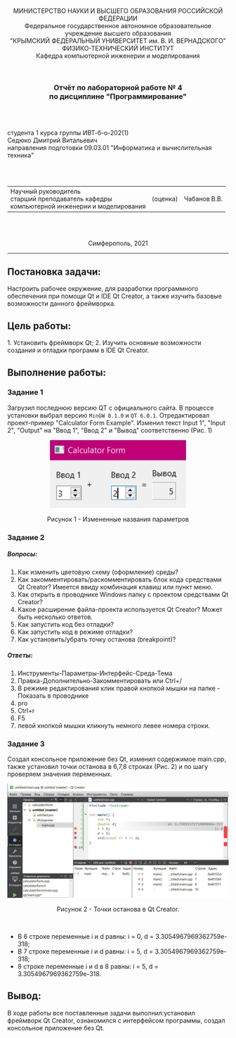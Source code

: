 <p align="center">МИНИСТЕРСТВО НАУКИ  И ВЫСШЕГО ОБРАЗОВАНИЯ РОССИЙСКОЙ ФЕДЕРАЦИИ<br>
Федеральное государственное автономное образовательное учреждение высшего образования<br>
"КРЫМСКИЙ ФЕДЕРАЛЬНЫЙ УНИВЕРСИТЕТ им. В. И. ВЕРНАДСКОГО"<br>
ФИЗИКО-ТЕХНИЧЕСКИЙ ИНСТИТУТ<br>
Кафедра компьютерной инженерии и моделирования</p>
<br>
<h3 align="center">Отчёт по лабораторной работе № 4<br> по дисциплине "Программирование"</h3>
<br><br>
<p>студента 1 курса группы ИВТ-б-о-202(1)<br>
Седюко Дмитрий Витальевич<br>
направления подготовки 09.03.01 "Информатика и вычислительная техника"</p>
<br><br>
<table>
<tr><td>Научный руководитель<br> старший преподаватель кафедры<br> компьютерной инженерии и моделирования</td>
<td>(оценка)</td>
<td>Чабанов В.В.</td>
</tr>
</table>
<br><br>
<p align="center">Симферополь, 2021</p>
<hr>

<h2> Постановка задачи: </h2>
Настроить рабочее окружение, для разработки программного обеспечения при помощи Qt и IDE Qt Creator, а также изучить базовые возможности данного фреймворка.

<h2> Цель работы:</h2>
1.  Установить фреймворк Qt;
2.  Изучить основные возможности создания и отладки программ в IDE Qt Creator.

<h2>Выполнение работы:</h2>

### Задание 1 ####
Загрузил последнюю версию QT с официального сайта. В процессе установки выбрал версию `MinGW 8.1.0` и `QT 6.0.1`.
Отредактировал проект-пример "Calculator Form Example". Изменил текст Input 1", "Input 2", "Output" на "Ввод 1", "Ввод 2" и "Вывод" соответственно (Рис. 1)

<p align="center"> <img  src="./image/1.png"> </p>
<p align="center"> Рисунок 1 - Измененные названия параметров

### Задание 2 ###
##### Вопросы: #####
1. Как изменить цветовую схему (оформление) среды?
2. Как закомментировать/раскомментировать блок кода средствами Qt Creator? Имеется ввиду комбинация клавиш или пункт меню.
3. Как открыть в проводнике Windows папку с проектом средствами Qt Creator?
4. Какое расширение файла-проекта используется Qt Creator? Может быть несколько ответов.
5. Как запустить код без отладки?
6. Как запустить код в режиме отладки?
7. Как установить/убрать точку останова (breakpoint)?

##### Ответы: #####
1. Инструменты-Параметры-Интерфейс-Среда-Тема
2. Правка-Дополнительно-Закомментировать или Ctrl+/
3. В режиме редактирования клик правой кнопкой мышки на папке - Показать в проводнике
4. pro
5. Ctrl+r
6. F5
7. левой кнопкой мышки кликнуть немного левее номера строки.

### Задание 3 ###

Создал консольное приложение без Qt, изменил содержимое main.cpp, также установил точки останова в 6,7,8 строках (Рис. 2) и по шагу проверяем значения переменных.

<p align="center"> <img src ="./image/2.png"</p>
<p align="center"> Рисунок 2 - Точки останова в Qt Creator. </p> </br>

* В 6 строке переменные i и d равны: i = 0, d = 3.3054967969362759e-318;
* В 7 строке переменные i и d равны: i = 5, d = 3.3054967969362759e-318;
*  8 строке переменные i и d в 8 равны: i = 5, d = 3.3054967969362759e-318.
<h2> Вывод: </h2>

В ходе работы все поставленные задачи выполнил:установил фреймворк Qt Creator, ознакомился с интерфейсом программы, создал консольное приложение без Qt.
